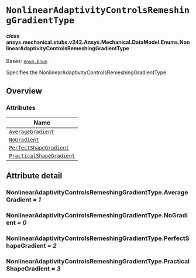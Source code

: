 # `NonlinearAdaptivityControlsRemeshingGradientType`

<a id="ansys.mechanical.stubs.v242.Ansys.Mechanical.DataModel.Enums.NonlinearAdaptivityControlsRemeshingGradientType"></a>

#### *class* ansys.mechanical.stubs.v242.Ansys.Mechanical.DataModel.Enums.NonlinearAdaptivityControlsRemeshingGradientType

Bases: [`enum.Enum`](https://docs.python.org/3/library/enum.html#enum.Enum)

Specifies the NonlinearAdaptivityControlsRemeshingGradientType.

<!-- !! processed by numpydoc !! -->

<a id="overview"></a>

## Overview

### Attributes

| Name |
| -------------------------------------------------------------------------------------------------------------------------------------------------------------------------------------------------------------- |
| [`AverageGradient`](#NonlinearAdaptivityControlsRemeshingGradientType.AverageGradient) |
| [`NoGradient`](#NonlinearAdaptivityControlsRemeshingGradientType.NoGradient) |
| [`PerfectShapeGradient`](#NonlinearAdaptivityControlsRemeshingGradientType.PerfectShapeGradient) |
| [`PracticalShapeGradient`](#NonlinearAdaptivityControlsRemeshingGradientType.PracticalShapeGradient) |

<a id="attribute-detail"></a>

## Attribute detail

<a id="NonlinearAdaptivityControlsRemeshingGradientType.AverageGradient"></a>

### NonlinearAdaptivityControlsRemeshingGradientType.AverageGradient *= 1*

<a id="NonlinearAdaptivityControlsRemeshingGradientType.NoGradient"></a>

### NonlinearAdaptivityControlsRemeshingGradientType.NoGradient *= 0*

<a id="NonlinearAdaptivityControlsRemeshingGradientType.PerfectShapeGradient"></a>

### NonlinearAdaptivityControlsRemeshingGradientType.PerfectShapeGradient *= 2*

<a id="NonlinearAdaptivityControlsRemeshingGradientType.PracticalShapeGradient"></a>

### NonlinearAdaptivityControlsRemeshingGradientType.PracticalShapeGradient *= 3*


